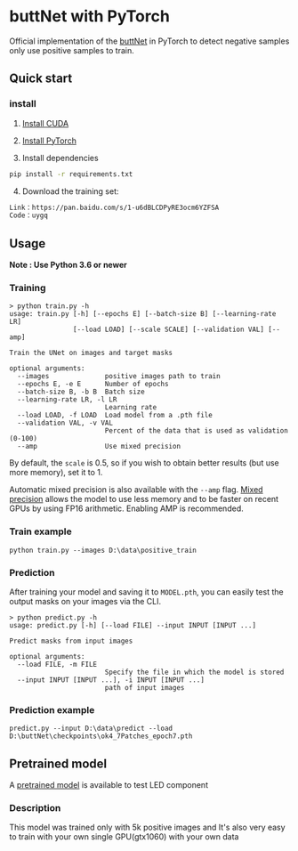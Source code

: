# buttNet with PyTorch



Official implementation of the [buttNet](https://arxiv.org/abs/1505.04597) in PyTorch to detect negative samples only use positive samples to train.

## Quick start

### install

1. [Install CUDA](https://developer.nvidia.com/cuda-downloads)

2. [Install PyTorch](https://pytorch.org/get-started/locally/)

3. Install dependencies
```bash
pip install -r requirements.txt
```

4. Download the training set:
```bash
Link：https://pan.baidu.com/s/1-u6dBLCDPyRE3ocm6YZFSA 
Code：uygq
```


## Usage
**Note : Use Python 3.6 or newer**


### Training

```console
> python train.py -h
usage: train.py [-h] [--epochs E] [--batch-size B] [--learning-rate LR]
                [--load LOAD] [--scale SCALE] [--validation VAL] [--amp]

Train the UNet on images and target masks

optional arguments:
  --images              positive images path to train
  --epochs E, -e E      Number of epochs
  --batch-size B, -b B  Batch size
  --learning-rate LR, -l LR
                        Learning rate
  --load LOAD, -f LOAD  Load model from a .pth file
  --validation VAL, -v VAL
                        Percent of the data that is used as validation (0-100)
  --amp                 Use mixed precision
```

By default, the `scale` is 0.5, so if you wish to obtain better results (but use more memory), set it to 1.

Automatic mixed precision is also available with the `--amp` flag. [Mixed precision](https://arxiv.org/abs/1710.03740) allows the model to use less memory and to be faster on recent GPUs by using FP16 arithmetic. Enabling AMP is recommended.

### Train example

```console
python train.py --images D:\data\positive_train
```

### Prediction

After training your model and saving it to `MODEL.pth`, you can easily test the output masks on your images via the CLI.


```console
> python predict.py -h
usage: predict.py [-h] [--load FILE] --input INPUT [INPUT ...]

Predict masks from input images

optional arguments:
  --load FILE, -m FILE
                        Specify the file in which the model is stored
  --input INPUT [INPUT ...], -i INPUT [INPUT ...]
                        path of input images
```
### Prediction example
```console
predict.py --input D:\data\predict --load D:\buttNet\checkpoints\ok4_7Patches_epoch7.pth
```

## Pretrained model
A [pretrained model](https://github.com/milesial/Pytorch-UNet/releases/tag/v3.0) is available to test LED component

### Description
This model was trained only with 5k positive images and It's also very easy to train with your own single GPU(gtx1060) with your own data
